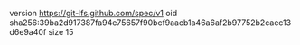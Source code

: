 version https://git-lfs.github.com/spec/v1
oid sha256:39ba2d917387fa94e75657f90bcf9aacb1a46a6af2b97752b2caec13d6e9a40f
size 15
